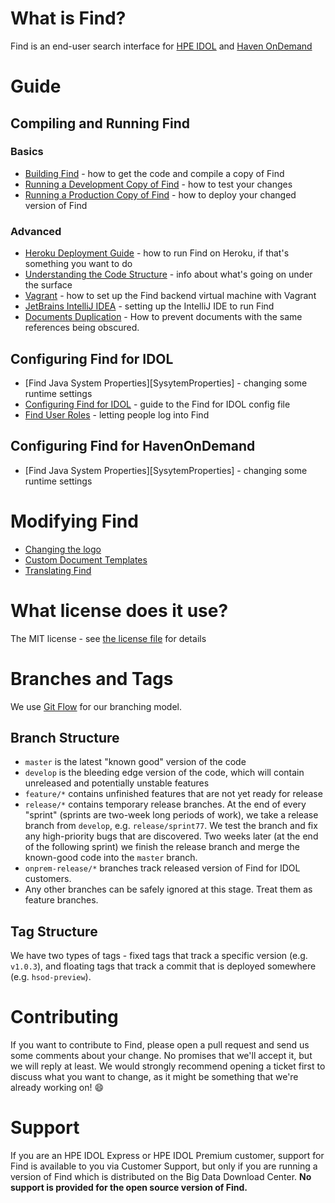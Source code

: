 # What is Find?

Find is an end-user search interface for [HPE IDOL](http://www8.hp.com/uk/en/software-solutions/information-data-analytics-idol/index.html) and [Haven OnDemand](https://www.havenondemand.com)

# Guide

## Compiling and Running Find

### Basics

- [Building Find](./Building-Find.md) - how to get the code and compile a copy of Find
- [Running a Development Copy of Find][RunDevFind] - how to test your changes
- [Running a Production Copy of Find][RunProdFind] - how to deploy your changed version of Find

### Advanced
- [Heroku Deployment Guide][HerokuGuide] - how to run Find on Heroku, if that's something you want to do
- [Understanding the Code Structure][CodeStructure] - info about what's going on under the surface
- [Vagrant][Vagrant] - how to set up the Find backend virtual machine with Vagrant
- [JetBrains IntelliJ IDEA][IntelliJ] - setting up the IntelliJ IDE to run Find
- [Documents Duplication][DocumentsDuplication] - How to prevent documents with the same references being obscured.

## Configuring Find for IDOL

- [Find Java System Properties][SysytemProperties] - changing some runtime settings
- [Configuring Find for IDOL][ConfigFind] - guide to the Find for IDOL config file
- [Find User Roles][UserRoles] - letting people log into Find

## Configuring Find for HavenOnDemand

- [Find Java System Properties][SysytemProperties] - changing some runtime settings

# Modifying Find

- [Changing the logo][logo]
- [Custom Document Templates][DocumentTemplates]
- [Translating Find][i18n]

# What license does it use?

The MIT license - see [the license file](https://github.com/hpe-idol/find/blob/master/LICENSE) for details

# Branches and Tags

We use [Git Flow](http://nvie.com/posts/a-successful-git-branching-model/) for our branching model.

## Branch Structure
- `master` is the latest "known good" version of the code
- `develop` is the bleeding edge version of the code, which will contain unreleased and potentially unstable features
- `feature/*` contains unfinished features that are not yet ready for release
- `release/*` contains temporary release branches.  At the end of every "sprint" (sprints are two-week long periods of work), we take a release branch from `develop`, e.g. `release/sprint77`.  We test the branch and fix any high-priority bugs that are discovered.  Two weeks later (at the end of the following sprint) we finish the release branch and merge the known-good code into the `master` branch.
- `onprem-release/*` branches track released version of Find for IDOL customers.
- Any other branches can be safely ignored at this stage.  Treat them as feature branches.

## Tag Structure
We have two types of tags - fixed tags that track a specific version (e.g. `v1.0.3`), and floating tags that track a commit that is deployed somewhere (e.g. `hsod-preview`).

# Contributing
If you want to contribute to Find, please open a pull request and send us some comments about your change.  No promises that we'll accept it, but we will reply at least.  We would strongly recommend opening a ticket first to discuss what you want to change, as it might be something that we're already working on! :smile: 

# Support
If you are an HPE IDOL Express or HPE IDOL Premium customer, support for Find is available to you via Customer Support, but only if you are running a version of Find which is distributed on the Big Data Download Center.  **No support is provided for the open source version of Find.**



[RunDevFind]:(./Running-a-Developmont-Copy-of-Find.md)
[RunProdFind]:(./Running-a-Production-Copy-of-Find.md)
[HerokuGuide]:(./Heroku-Deployment-Guide.md)
[CodeStructure]:(/.Understanding-the-Code-Structure.md)
[Vagrant]:(./Vagrant)
[IntelliJ]:(./JetBrains-IntelliJ-IDEA.md)
[DocumentsDuplication]:(,/Documents-Duplication.md)
[SystemProperties]:(./Documents-Duplication.md)
[ConfigFind]:(./Configuring-Find-for-IDOL.md)
[UserRoles]:(./Find-User-Roles.md)
[logo]:(./Changing-the-logo.md)
[DocumentTemplates]:(./Custom-Document-Templates.md)
[i18n]:(./Translating-Find.md)